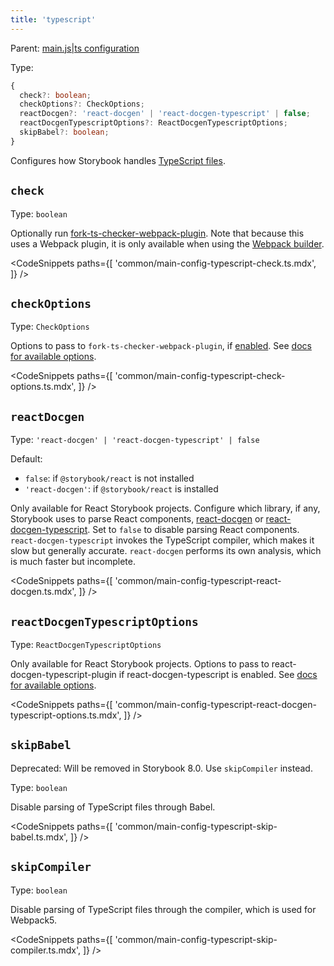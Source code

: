 ```yaml
---
title: 'typescript'
---
```


Parent: [main.js|ts configuration](./main-config.md)

Type:

```ts
{
  check?: boolean;
  checkOptions?: CheckOptions;
  reactDocgen?: 'react-docgen' | 'react-docgen-typescript' | false;
  reactDocgenTypescriptOptions?: ReactDocgenTypescriptOptions;
  skipBabel?: boolean;
}
```

Configures how Storybook handles [TypeScript files](../configure/typescript.md).

## `check`

Type: `boolean`

Optionally run [fork-ts-checker-webpack-plugin](https://github.com/TypeStrong/fork-ts-checker-webpack-plugin). Note that because this uses a Webpack plugin, it is only available when using the [Webpack builder](../builders/webpack.md).

<CodeSnippets
paths={[
'common/main-config-typescript-check.ts.mdx',
]}
/>

## `checkOptions`

Type: `CheckOptions`

Options to pass to `fork-ts-checker-webpack-plugin`, if [enabled](#check). See [docs for available options](https://github.com/TypeStrong/fork-ts-checker-webpack-plugin/blob/v4.1.6/README.md#options).

<CodeSnippets
paths={[
'common/main-config-typescript-check-options.ts.mdx',
]}
/>

## `reactDocgen`

Type: `'react-docgen' | 'react-docgen-typescript' | false`

Default:

- `false`: if `@storybook/react` is not installed
- `'react-docgen'`: if `@storybook/react` is installed

Only available for React Storybook projects. Configure which library, if any, Storybook uses to parse React components, [react-docgen](https://github.com/reactjs/react-docgen) or [react-docgen-typescript](https://github.com/styleguidist/react-docgen-typescript). Set to `false` to disable parsing React components. `react-docgen-typescript` invokes the TypeScript compiler, which makes it slow but generally accurate. `react-docgen` performs its own analysis, which is much faster but incomplete.

<CodeSnippets
paths={[
'common/main-config-typescript-react-docgen.ts.mdx',
]}
/>

## `reactDocgenTypescriptOptions`

Type: `ReactDocgenTypescriptOptions`

Only available for React Storybook projects. Options to pass to react-docgen-typescript-plugin if react-docgen-typescript is enabled. See [docs for available options](https://github.com/hipstersmoothie/react-docgen-typescript-plugin).

<CodeSnippets
paths={[
'common/main-config-typescript-react-docgen-typescript-options.ts.mdx',
]}
/>

## `skipBabel`

Deprecated: Will be removed in Storybook 8.0. Use `skipCompiler` instead.

Type: `boolean`

Disable parsing of TypeScript files through Babel.

<CodeSnippets
paths={[
'common/main-config-typescript-skip-babel.ts.mdx',
]}
/>

## `skipCompiler`

Type: `boolean`

Disable parsing of TypeScript files through the compiler, which is used for Webpack5.

<CodeSnippets
paths={[
'common/main-config-typescript-skip-compiler.ts.mdx',
]}
/>
